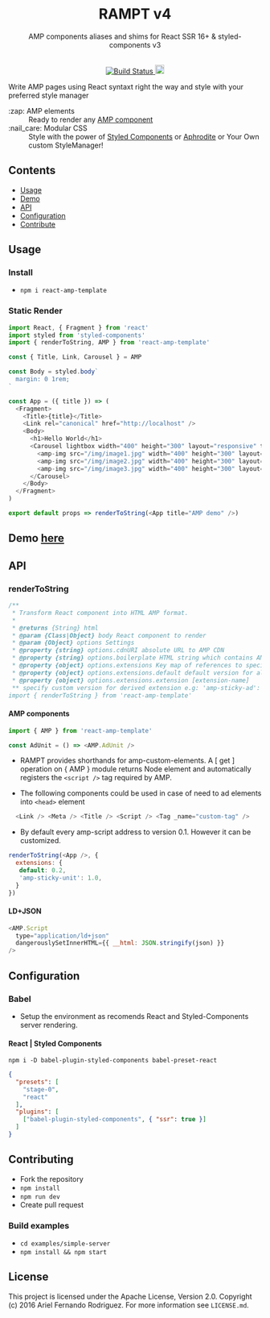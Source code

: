 <div align="center">
  <h1><strong>RAMPT v4</strong></h1>
  <div align="center"><p>AMP components aliases and shims for React SSR 16+ & styled-components v3</p></div>
</div>

<br />

<div align="center">
  <!-- Build Status -->
  <a href="https://travis-ci.org/Ariel-Rodriguez/react-amp-template">
    <img src="https://travis-ci.org/Ariel-Rodriguez/react-amp-template.svg?branch=master" alt="Build Status" />
  </a>
  <!-- npm ver -->
  <a href="https://badge.fury.io/js/react-amp-template"><img src="https://badge.fury.io/js/react-amp-template.svg" alt="npm version" height="18"></a>
</div>


Write AMP pages using React syntaxt right the way and style with your preferred style manager

<dl>
  <dt>:zap: AMP elements</dt>
  <dd>Ready to render any <a href="https://ampbyexample.com/#components">AMP component</a></dd>
  <dt>:nail_care: Modular CSS</dt>
  <dd>Style with the power of <a href="https://github.com/styled-components/styled-components">Styled Components</a> or <a href="https://github.com/Khan/aphrodite">Aphrodite</a> or Your Own custom StyleManager!</dd>
</dl>




## Contents

- [Usage](#usage)
- [Demo](#demo)
- [API](#api)
- [Configuration](#configuration)
- [Contribute](#contributing)


## Usage

### Install

- `npm i react-amp-template`

### Static Render

```javascript
import React, { Fragment } from 'react'
import styled from 'styled-components'
import { renderToString, AMP } from 'react-amp-template'

const { Title, Link, Carousel } = AMP

const Body = styled.body`
  margin: 0 1rem;
`

const App = ({ title }) => (
  <Fragment>
    <Title>{title}</Title>
    <Link rel="canonical" href="http://localhost" />
    <Body>
      <h1>Hello World</h1>
      <Carousel lightbox width="400" height="300" layout="responsive" type="slides">
        <amp-img src="/img/image1.jpg" width="400" height="300" layout="responsive"></amp-img>
        <amp-img src="/img/image2.jpg" width="400" height="300" layout="responsive"></amp-img>
        <amp-img src="/img/image3.jpg" width="400" height="300" layout="responsive"></amp-img>
      </Carousel>
    </Body>
  </Fragment>
)

export default props => renderToString(<App title="AMP demo" />)
```


## Demo [here](https://github.com/Ariel-Rodriguez/react-amp-template/tree/master/examples)


## API

### renderToString

```javascript
/**
 * Transform React component into HTML AMP format.
 *
 * @returns {String} html
 * @param {Class|Object} body React component to render
 * @param {Object} options Settings
 * @property {string} options.cdnURI absolute URL to AMP CDN
 * @property {string} options.boilerplate HTML string which contains AMP boilerplate styles
 * @property {object} options.extensions Key map of references to specify an extension version
 * @property {object} options.extensions.default default version for all amp-extensions e.g '0.1'
 * @property {object} options.extensions.extension [extension-name]
 ** specify custom version for derived extension e.g: 'amp-sticky-ad': '1.0'
import { renderToString } from 'react-amp-template'
```

#### AMP components

```javascript
import { AMP } from 'react-amp-template'

const AdUnit = () => <AMP.AdUnit />
```
- RAMPT provides shorthands for amp-custom-elements. A \[ get \] operation on { AMP } module returns Node element and automatically registers the `<script />` tag required by AMP.

- The following components could be used in case of need to ad elements into `<head>` element

```javascript
  <Link /> <Meta /> <Title /> <Script /> <Tag _name="custom-tag" />
```

- By default every amp-script address to version 0.1. However it can be customized.

```javascript
renderToString(<App />, {
  extensions: {
   default: 0.2,
   'amp-sticky-unit': 1.0,
  }
})
```

#### LD+JSON

```javascript
<AMP.Script
  type="application/ld+json"
  dangerouslySetInnerHTML={{ __html: JSON.stringify(json) }}
/>
```


## Configuration

### Babel
- Setup the environment as recomends React and Styled-Components server rendering.

#### React | Styled Components

`npm i -D babel-plugin-styled-components babel-preset-react`

```json
{
  "presets": [
    "stage-0",
    "react"
  ],
  "plugins": [
    ["babel-plugin-styled-components", { "ssr": true }]
  ]
}
```


## Contributing

- Fork the repository
- `npm install`
- `npm run dev`
- Create pull request

### Build examples

- `cd examples/simple-server`
- `npm install && npm start`

## License

This project is licensed under the Apache License, Version 2.0. Copyright (c) 2016 Ariel Fernando Rodriguez. For more information see `LICENSE.md`.
